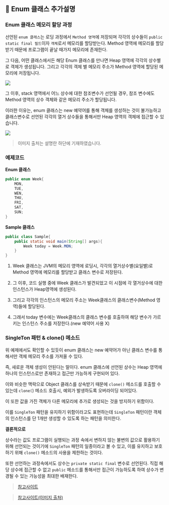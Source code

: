 ## :pushpin: Enum 클래스 추가설명

### Enum 클래스 메모리 할당 과정
선언된 `enum 클래스`는 로딩 과정에서 `Method 영역`에 저장되며 각각의 상수들이 `public static final 필드`이자 `객체`로서 메모리를 할당받는다. Method 영역에 메모리를 할당받기 때문에 프로그램이 끝날 때가지 메모리에 존재한다.

그 다음, 어떤 클래스에서든 해당 Enum 클래스를 만나면 Heap 영역에 각각의 상수별로 객체가 생성됩니다. 그리고 각각의 객체 별 메모리 주소가 Method 영역에 할당된 메모리에 저장됩니다.

![](https://honbabzone.com/assets/images/post/java/emum-memory2.png)

그 이후, stack 영역에서 어느 상수에 대한 참조변수가 선언될 경우, 참조 변수에도 Method 영역의 상수 객체와 같은 메모리 주소가 할당됩니다.

이러한 이유는, enum 클래스는 new 예약어를 통해 객체를 생성하는 것이 불가능하고 클래스변수로 선언된 각각의 열거 상수들을 통해서만 Heap 영역의 객체에 접근할 수 있습니다.

![](https://honbabzone.com/assets/images/post/java/emum-memory3.png)

> 이미지 출처는 설명란 하단에 기재하였습니다.

### 예제코드
**Enum 클래스**
```java
public enum Week{
    MON,
    TUE,
    WEN,
    THU,
    FRI,
    SAT,
    SUN;
}
```
**Sample 클래스**
```java
public class Sample{
    public static void main(String[] args){
        Week today = Week.MON;
    }
}
```
1. Week 클래스는 JVM의 메모리 영역에 로딩시, 각각의 열거상수별(요일별)로 Method 영역에 메모리를 할당받고 클래스 변수로 저장된다.

2. 그 이후, 코드 실행 중에 Week 클래스가 발견되었고 이 시점에 각 열거상수에 대한 인스턴스가 Heap영역에 생성된다.

3. 그리고 각각의 인스턴스의 메모리 주소는 Week클래스의 클래스변수(Method 영역)들에 할당된다.

4. 그래서 today 변수에는 Week클래스의 클래스 변수를 호출하여 해당 변수가 가르키는 인스턴스 주소를 저장한다.(new 예약어 사용 X)

### SingleTon 패턴 & clone() 메소드

위 예제에서도 확인할 수 있듯이 enum 클래스는 new 예약어가 아닌 클래스 변수를 통해서만 객체 메모리 주소를 가져올 수 있다. 

즉, 새로운 객체 생성이 안된다는 말이다. enum 클래스에 선언된 상수는 Heap 영역에 하나의 인스턴스로만 존재하고 접근만 가능하게 구현되어 있다. 

이와 비슷한 맥락으로 Object 클래스를 상속받기 때문에 `clone()` 메소드를 호출할 수 있는데 `clone(`) 메소드 호출시, 예외가 발생하도록 오버라이딩 되어있다. 

이 또한 값을 가진 객체가 다른 메모리에 추가로 생성되는 것을 방지하기 위함이다. 

이를 `SingleTon` 패턴을 유지하기 위함이라고도 표현하는데 `SingleTon` 패턴이란 객체의 인스턴스를 단 1개만 생성할 수 있도록 하는 패턴을 의미한다.

**결론적으로**

상수라는 값도 프로그램이 실행되는 과정 속에서 변하지 않는 불변의 값으로 활용하기 위해 선언되는 것이기에 `SingleTon` 패턴의 일종이라고 볼 수 있고, 이를 유지하고 보호하기 위해 `clone()` 메소드의 사용을 제한하는 것이다.

또한 선언하는 과정속에서도 상수는 `private static final` 변수로 선언된다. 직접 해당 상수에 접근할 수 없고 `public` 메소드를 통해서만 접근이 가능하도록 하여 상수가 변경될 수 있는 가능성을 최대한 배재한다.


> [참고사이트](https://seeminglyjs.tistory.com/257)

> [참고사이트(이미지 출처)](https://honbabzone.com/java/java-enum/#enum-%EC%B6%94%EA%B0%80-%EC%86%8D%EC%84%B1%EA%B3%BC-%EC%83%9D%EC%84%B1%EC%9E%90)